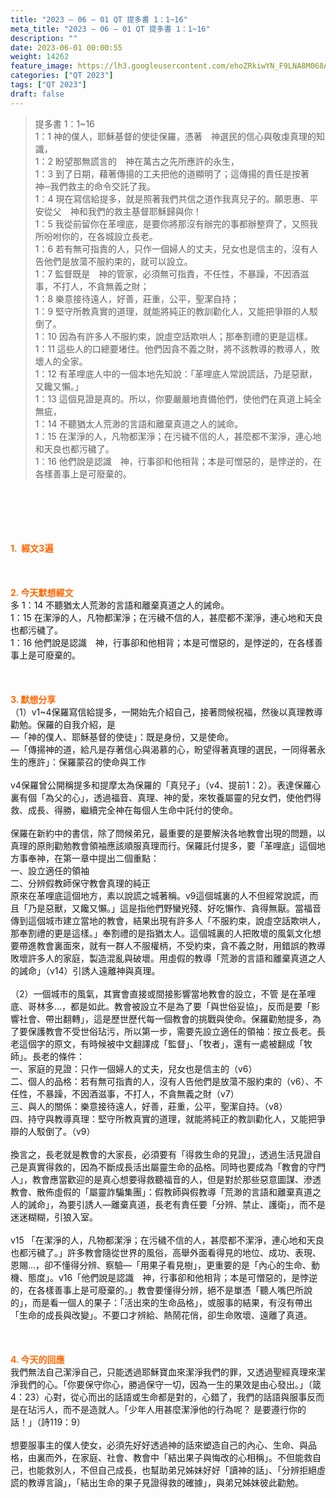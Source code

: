 ```yaml
---
title: "2023 – 06 – 01 QT 提多書 1：1~16"
meta_title: "2023 – 06 – 01 QT 提多書 1：1~16"
description: ""
date: 2023-06-01 00:00:55
weight: 14262
feature_image: https://lh3.googleusercontent.com/ehoZRkiwYN_F9LNA8M068AYxt73EavCZno-PD1cJRuf5BbSkQVUWr3gNEbt5kSs28Pb_Elg17kSrtf9ybWvojWoMV6I4tPM3vGRGDq6GkKkPdL2Gut4QAIw4-uykKUAtNiKgQKntvsU=w800
categories: ["QT 2023"]
tags: ["QT 2023"]
draft: false
---
```


<blockquote>提多書 1：1~16<br />
1：1 神的僕人，耶穌基督的使徒保羅，憑著　神選民的信心與敬虔真理的知識，<br />
1：2 盼望那無謊言的　神在萬古之先所應許的永生，<br />
1：3 到了日期，藉著傳揚的工夫把他的道顯明了；這傳揚的責任是按著　神─我們救主的命令交託了我。<br />
1：4 現在寫信給提多，就是照著我們共信之道作我真兒子的。願恩惠、平安從父　神和我們的救主基督耶穌歸與你！<br />
1：5 我從前留你在革哩底，是要你將那沒有辦完的事都辦整齊了，又照我所吩咐你的，在各城設立長老。<br />
1：6 若有無可指責的人，只作一個婦人的丈夫，兒女也是信主的，沒有人告他們是放蕩不服約束的，就可以設立。<br />
1：7 監督既是　神的管家，必須無可指責，不任性，不暴躁，不因酒滋事，不打人，不貪無義之財；<br />
1：8 樂意接待遠人，好善，莊重，公平，聖潔自持；<br />
1：9 堅守所教真實的道理，就能將純正的教訓勸化人，又能把爭辯的人駁倒了。<br />
1：10 因為有許多人不服約束，說虛空話欺哄人；那奉割禮的更是這樣。<br />
1：11 這些人的口總要堵住。他們因貪不義之財，將不該教導的教導人，敗壞人的全家。<br />
1：12 有革哩底人中的一個本地先知說：「革哩底人常說謊話，乃是惡獸，又饞又懶。」<br />
1：13 這個見證是真的。所以，你要嚴嚴地責備他們，使他們在真道上純全無疵，<br />
1：14 不聽猶太人荒渺的言語和離棄真道之人的誡命。<br />
1：15 在潔淨的人，凡物都潔淨；在污穢不信的人，甚麼都不潔淨，連心地和天良也都污穢了。<br />
1：16 他們說是認識　神，行事卻和他相背；本是可憎惡的，是悖逆的，在各樣善事上是可廢棄的。</blockquote><br />
&nbsp;<br />
<br />
&nbsp;<br />
<br />
<span style="color: #ff6600;"><strong>1.  經文3遍</strong></span><br />
<br />
&nbsp;<br />
<br />
<span style="color: #ff6600;"><strong>2. 今天默想經文<br />
</strong></span>多 1：14 不聽猶太人荒渺的言語和離棄真道之人的誡命。<br />
1：15 在潔淨的人，凡物都潔淨；在污穢不信的人，甚麼都不潔淨，連心地和天良也都污穢了。<br />
1：16 他們說是認識　神，行事卻和他相背；本是可憎惡的，是悖逆的，在各樣善事上是可廢棄的。<br />
<br />
&nbsp;<br />
<br />
<strong><span style="color: #ff6600;">3. 默想分享<br />
</span></strong>（1）v1~4保羅寫信給提多，一開始先介紹自己，接著問候祝福，然後以真理教導勸勉。保羅的自我介紹，是<br />
—「神的僕人、耶穌基督的使徒」：既是身份，又是使命。<br />
—「傳揚神的道，給凡是存著信心與渴慕的心，盼望得著真理的選民，一同得著永生的應許」：保羅蒙召的使命與工作<br />
<br />
v4保羅曾公開稱提多和提摩太為保羅的「真兒子」（v4、提前1：2）。表達保羅心裏有個「為父的心」，透過福音、真理、神的愛，來牧養屬靈的兒女們，使他們得救、成長、得勝，繼續完全神在每個人生命中託付的使命。<br />
<br />
保羅在新約中的書信，除了問候弟兄，最重要的是要解決各地教會出現的問題，以真理的原則勸勉教會領袖應該順服真理而行。保羅託付提多，要「革哩底」這個地方事奉神，在第一章中提出二個重點：<br />
一、設立適任的領袖<br />
二、分辨假教師保守教會真理的純正<br />
原來在革哩底這個地方，素以說謊之城著稱。v9這個城裏的人不但經常說謊，而且「乃是惡獸，又饞又懶。」這是指他們野蠻兇殘、好吃懶作、貪得無厭。當福音傳到這個城市建立當地的教會，結果出現有許多人「不服約束，說虛空話欺哄人，那奉割禮的更是這樣。」奉割禮的是指猶太人。這個城裏的人把敗壞的風氣文化想要帶進教會裏面來，就有一群人不服權柄，不受約束，貪不義之財，用錯誤的教導敗壞許多人的家庭，製造混亂與破壞。用虛假的教導「荒渺的言語和離棄真道之人的誡命」（v14）引誘人遠離神與真理。<br />
<br />
（2）一個城市的風氣，其實會直接或間接影響當地教會的設立，不管 是在革哩底、哥林多…，都是如此。教會被設立不是為了要「與世俗妥協」，反而是要「影響社會、帶出翻轉」，這是歷世歷代每一個教會的挑戰與使命。保羅勸勉提多，為了要保護教會不受世俗玷污，所以第一步，需要先設立適任的領袖：按立長老。長老這個字的原文，有時候被中文翻譯成「監督」、「牧者」，還有一處被翻成「牧師」。長老的條件：<br />
一、家庭的見證：只作一個婦人的丈夫，兒女也是信主的（v6）<br />
二、個人的品格：若有無可指責的人，沒有人告他們是放蕩不服約束的（v6）、不任性，不暴躁，不因酒滋事，不打人，不貪無義之財（v7）<br />
三、與人的關係：樂意接待遠人，好善，莊重，公平，聖潔自持。（v8）<br />
四、持守與教導真理：堅守所教真實的道理，就能將純正的教訓勸化人，又能把爭辯的人駁倒了。（v9）<br />
<br />
換言之，長老就是教會的大家長，必須要有「得救生命的見證」，透過生活見證自己是真實得救的，因為不斷成長活出屬靈生命的品格。同時也要成為「教會的守門人」，教會應當歡迎的是真心想要得救聽福音的人，但是對於那些惡意圖謀、滲透教會、散佈虛假的「屬靈詐騙集團」：假教師與假教導「荒渺的言語和離棄真道之人的誡命」，為要引誘人—離棄真道，長老有責任要「分辨、禁止、護衛」，而不是迷迷糊糊，引狼入室。<br />
<br />
v15 「在潔淨的人，凡物都潔淨；在污穢不信的人，甚麼都不潔淨，連心地和天良也都污穢了。」許多教會隨從世界的風俗，高舉外面看得見的地位、成功、表現、恩賜…，卻不懂得分辨、察驗—「用果子看見樹」，更重要的是「內心的生命、動機、態度」。v16「他們說是認識　神，行事卻和他相背；本是可憎惡的，是悖逆的，在各樣善事上是可廢棄的。」教會要懂得分辨，絕不是單憑「聽人嘴巴所說的」，而是看一個人的果子：「活出來的生命品格」，或服事的結果，有沒有帶出「生命的成長與改變」。不要口才辨給、熱鬧花俏，卻生命敗壞、遠離了真道。<br />
<br />
&nbsp;<br />
<br />
<strong style="font-size: inherit;"><span style="color: #ff6600;">4. 今天的回應<br />
</span></strong>我們無法自己潔淨自己，只能透過耶穌寶血來潔淨我們的罪，又透過聖經真理來潔淨我們的心。「你要保守你心，勝過保守一切，因為一生的果效是由心發出。」（箴4：23）心對，從心而出的話語或生命都是對的，心錯了，我們的話語與服事反而是在玷污人，而不是造就人。「少年人用甚麼潔淨他的行為呢？ 是要遵行你的話！」（詩119：9）<br />
<br />
想要服事主的僕人使女，必須先好好透過神的話來塑造自己的內心、生命、與品格，由裏而外，在家庭、社會、教會中「結出果子與悔改的心相稱」。不但能救自己，也能救別人，不但自己成長，也幫助弟兄姊妹好好「讀神的話」、「分辨拒絕虛謊的教導言論」，「結出生命的果子見證得救的確據」，與弟兄姊妹彼此勸勉。<br />
<br />
<audio style="display: none;" controls="controls"></audio><br />
<br />
<audio style="display: none;" controls="controls"></audio><br />
<br />
<audio style="display: none;" controls="controls"></audio><br />
<br />
<audio style="display: none;" controls="controls"></audio><br />
<br />
<audio style="display: none;" controls="controls"></audio>
        